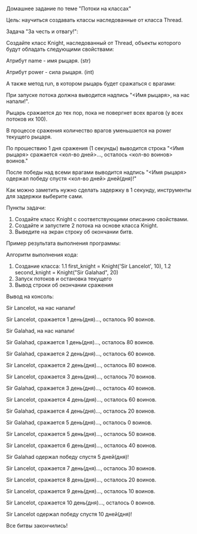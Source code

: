 Домашнее задание по теме "Потоки на классах"

Цель: научиться создавать классы наследованные от класса Thread.

Задача "За честь и отвагу!":

Создайте класс Knight, наследованный от Thread, объекты которого будут обладать следующими свойствами:

Атрибут name - имя рыцаря. (str)

Атрибут power - сила рыцаря. (int)

А также метод run, в котором рыцарь будет сражаться с врагами:

При запуске потока должна выводится надпись "<Имя рыцаря>, на нас напали!".

Рыцарь сражается до тех пор, пока не повергнет всех врагов (у всех потоков их 100).

В процессе сражения количество врагов уменьшается на power текущего рыцаря.

По прошествию 1 дня сражения (1 секунды) выводится строка "<Имя рыцаря> сражается <кол-во дней>..., осталось <кол-во воинов> воинов."

После победы над всеми врагами выводится надпись "<Имя рыцаря> одержал победу спустя <кол-во дней> дней(дня)!"

Как можно заметить нужно сделать задержку в 1 секунду, инструменты для задержки выберите сами.

Пункты задачи:

1. Создайте класс Knight с соответствующими описанию свойствами.
2. Создайте и запустите 2 потока на основе класса Knight.
3. Выведите на экран строку об окончании битв.

Пример результата выполнения программы:

Алгоритм выполнения кода:
1. Создание класса: 
 1.1 first_knight = Knight('Sir Lancelot', 10), 
 1.2 second_knight = Knight("Sir Galahad", 20)
2. Запуск потоков и остановка текущего
3. Вывод строки об окончании сражения

Вывод на консоль:

Sir Lancelot, на нас напали!

Sir Lancelot, сражается 1 день(дня)..., осталось 90 воинов.

Sir Galahad, на нас напали!

Sir Galahad, сражается 1 день(дня)..., осталось 80 воинов.

Sir Galahad, сражается 2 день(дня)..., осталось 60 воинов.

Sir Lancelot, сражается 2 день(дня)..., осталось 80 воинов.

Sir Lancelot, сражается 3 день(дня)..., осталось 70 воинов.

Sir Galahad, сражается 3 день(дня)..., осталось 40 воинов.

Sir Lancelot, сражается 4 день(дня)..., осталось 60 воинов.

Sir Galahad, сражается 4 день(дня)..., осталось 20 воинов.

Sir Galahad, сражается 5 день(дня)..., осталось 0 воинов.

Sir Lancelot, сражается 5 день(дня)..., осталось 50 воинов.

Sir Lancelot, сражается 6 день(дня)..., осталось 40 воинов.

Sir Galahad одержал победу спустя 5 дней(дня)!

Sir Lancelot, сражается 7 день(дня)..., осталось 30 воинов.

Sir Lancelot, сражается 8 день(дня)..., осталось 20 воинов.

Sir Lancelot, сражается 9 день(дня)..., осталось 10 воинов.

Sir Lancelot, сражается 10 день(дня)..., осталось 0 воинов.

Sir Lancelot одержал победу спустя 10 дней(дня)!

Все битвы закончились!
